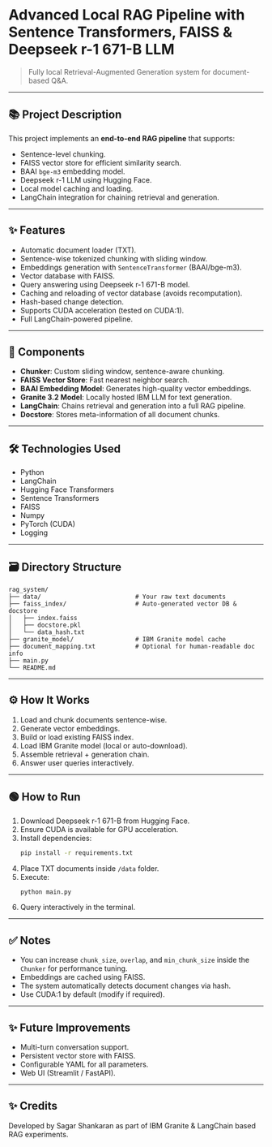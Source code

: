 # Advanced Local RAG Pipeline with Sentence Transformers, FAISS & Deepseek r-1 671-B LLM

> Fully local Retrieval-Augmented Generation system for document-based Q&A.

---

## 📚 Project Description

This project implements an **end-to-end RAG pipeline** that supports:

- Sentence-level chunking.
- FAISS vector store for efficient similarity search.
- BAAI `bge-m3` embedding model.
- Deepseek r-1 LLM using Hugging Face.
- Local model caching and loading.
- LangChain integration for chaining retrieval and generation.

---

## ✨ Features

- Automatic document loader (TXT).
- Sentence-wise tokenized chunking with sliding window.
- Embeddings generation with `SentenceTransformer` (BAAI/bge-m3).
- Vector database with FAISS.
- Query answering using Deepseek r-1 671-B model.
- Caching and reloading of vector database (avoids recomputation).
- Hash-based change detection.
- Supports CUDA acceleration (tested on CUDA:1).
- Full LangChain-powered pipeline.

---

## 🧩 Components

- **Chunker**: Custom sliding window, sentence-aware chunking.
- **FAISS Vector Store**: Fast nearest neighbor search.
- **BAAI Embedding Model**: Generates high-quality vector embeddings.
- **Granite 3.2 Model**: Locally hosted IBM LLM for text generation.
- **LangChain**: Chains retrieval and generation into a full RAG pipeline.
- **Docstore**: Stores meta-information of all document chunks.

---

## 🛠️ Technologies Used

- Python
- LangChain
- Hugging Face Transformers
- Sentence Transformers
- FAISS
- Numpy
- PyTorch (CUDA)
- Logging

---

## 🗃️ Directory Structure

```
rag_system/
├── data/                          # Your raw text documents
├── faiss_index/                   # Auto-generated vector DB & docstore
│   ├── index.faiss
│   ├── docstore.pkl
│   └── data_hash.txt
├── granite_model/                 # IBM Granite model cache
├── document_mapping.txt           # Optional for human-readable doc info
├── main.py
└── README.md
```

---

## ⚙️ How It Works

1. Load and chunk documents sentence-wise.
2. Generate vector embeddings.
3. Build or load existing FAISS index.
4. Load IBM Granite model (local or auto-download).
5. Assemble retrieval + generation chain.
6. Answer user queries interactively.

---

## 🟢 How to Run

1. Download Deepseek r-1 671-B from Hugging Face.
2. Ensure CUDA is available for GPU acceleration.
3. Install dependencies:
   ```bash
   pip install -r requirements.txt
   ```
4. Place TXT documents inside `/data` folder.
5. Execute:
   ```bash
   python main.py
   ```
6. Query interactively in the terminal.

---

## ✅ Notes

- You can increase `chunk_size`, `overlap`, and `min_chunk_size` inside the `Chunker` for performance tuning.
- Embeddings are cached using FAISS.
- The system automatically detects document changes via hash.
- Use CUDA:1 by default (modify if required).

---

## ✨ Future Improvements

- Multi-turn conversation support.
- Persistent vector store with FAISS.
- Configurable YAML for all parameters.
- Web UI (Streamlit / FastAPI).

---

## ✨ Credits

Developed by Sagar Shankaran as part of IBM Granite & LangChain based RAG experiments.

